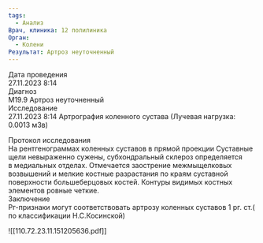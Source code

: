 ```yaml
---
tags:
  - Анализ
Врач, клиника: 12 полилиника
Орган:
  - Колени
Результат: Артроз неуточненный
---
```

Дата проведения  
27.11.2023 8:14  
Диагноз  
M19.9 Артроз неуточненный  
Исследование  
27.11.2023 8:14 Артрография коленного сустава (Лучевая нагрузка: 0.0013 мЗв)  

Протокол исследования  
На рентгенограммах коленных суставов в прямой проекции Суставные щели невыраженно сужены, субхондральный склероз определяется  
в медиальных отделах. Отмечается заострение межмыщелковых возвышений и мелкие костные разрастания по краям суставной  
поверхности большеберцовых костей. Контуры видимых костных элементов ровные четкие.  
Заключение  
Рг-признаки могут соответствовать артрозу коленных суставов 1 рг. ст.( по классификации Н.С.Косинской)  

![[110.72.23.11.151205636.pdf]]